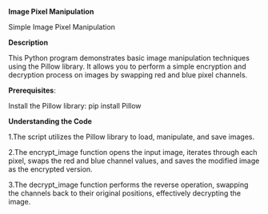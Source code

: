 
**Image Pixel Manipulation**

Simple Image Pixel Manipulation

**Description**

This Python program demonstrates basic image manipulation techniques using the Pillow library. It allows you to perform a simple encryption and decryption process on images by swapping red and blue pixel channels.

**Prerequisites**:

Install the Pillow library: pip install Pillow

**Understanding the Code**

  1.The script utilizes the Pillow library to load, manipulate, and save images.
  
  2.The encrypt_image function opens the input image, iterates through each pixel, swaps the red and blue channel values, and saves the modified image as the encrypted version.
  
  3.The decrypt_image function performs the reverse operation, swapping the channels back to their original positions, effectively decrypting the image.
